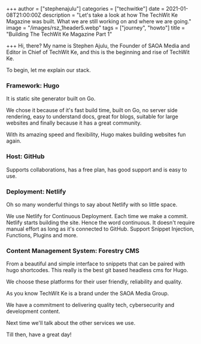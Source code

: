 +++
author = ["stephenajulu"]
categories = ["techwitke"]
date = 2021-01-08T21:00:00Z
description = "Let's take a look at how The TechWit Ke Magazine was built. What we are still working on and where we are going."
image = "/images/rsz_1header5.webp"
tags = ["journey", "howto"]
title = "Building The TechWit Ke Magazine Part 1"

+++
Hi, there? My name is Stephen Ajulu, the Founder of SAOA Media and Editor in Chief of TechWit Ke, and this is the beginning and rise of TechWit Ke.

To begin, let me explain our stack.

### Framework: Hugo

It is static site generator built on Go.

We chose it because of it's fast build time, built on Go, no server side rendering, easy to understand docs, great for blogs, suitable for large websites and finally because it has a great community.

With its amazing speed and flexibility, Hugo makes building websites fun again.

### Host: GitHub

Supports collaborations, has a free plan, has good support and is easy to use.

### Deployment: Netlify

Oh so many wonderful things to say about Netlify with so little space.

We use Netlify for Continuous Deployment. Each time we make a commit. Netlify starts building the site. Hence the word continuous. It doesn't require manual effort as long as it's connected to GitHub. Support Snippet Injection, Functions, Plugins and more.

### Content Management System: Forestry CMS

From a beautiful and simple interface to snippets that can be paired with hugo shortcodes. This really is the best git based headless cms for Hugo.

We choose these platforms for their user friendly, reliability and quality. 

As you know TechWit Ke is a brand under the SAOA Media Group. 

We have a commitment to delivering quality tech, cybersecurity and development content.

Next time we'll talk about the other services we use. 

Till then, have a great day! 